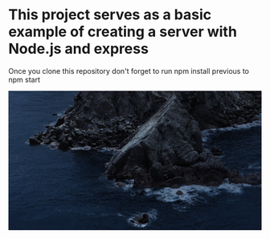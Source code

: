 <h1>This project serves as a basic example of creating a server with Node.js and express</h1>
<p>Once you clone this repository don't forget to run npm install previous to npm start </p>

![Test Image](/images/test.png)

